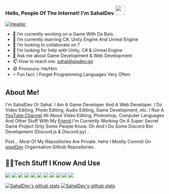 ### Hello, People Of The Internet! I'm SahalDev <img src="https://raw.githubusercontent.com/MartinHeinz/MartinHeinz/master/wave.gif" width="30px">
[![Header](https://img.itch.zone/aW1nLzQwODg3NjUucG5n/original/F3Pucv.png "Header")](https://sahaldev.github.io/)

- 🔭 I’m currently working on a Game With Da Bois. 
- 🌱 I’m currently learning C#, Unity Engine And Unreal Engine
- 👯 I’m looking to collaborate on ?
- 🤔 I’m looking for help with Unity, C# & Unreal Engine
- 💬 Ask me about Game Development & Web Development
- 📫 How to reach me: sahal@pixdev.gq
- 😄 Pronouns: He/Him
- ⚡ Fun fact: I Forget Programming Languages Very Often.
 
## About Me!
I'm SahalDev Or Sahal. I Am A Game Developer And A Web Developer. I Do Video Editing, Photo Editing, Audio Editing, Game Development, etc. I Run A [YouTube Channel](https://www.youtube.com/channel/UCunnI_RrsSJ86R-momnj5-w) All About Video Editing, Photoshop, Computer Languages And Other Stuff With My [Friend](https://github.com/sulaymanpix).I'm Currently Working On A Super Secret Game Project Only Some People Know. Oh And I Do Some Discord Bot Development (Discord.js & Discord.py) .

Psst... Most Of My Repositories Are Private. hehe
I Mostly Commit On [pixelDev](https://github.com/pixdevgithub) Organisation Github Repositories.

## 👨‍💻Tech Stuff I Know And Use
![](https://img.shields.io/badge/Visual_Studio_Code-0078D4?style=for-the-badge&logo=visual%20studio%20code&logoColor=white) <img src="https://img.shields.io/badge/blender%20-%23F5792A.svg?&style=for-the-badge&logo=blender&logoColor=white"/> <img src="https://img.shields.io/badge/html5%20-%23E34F26.svg?&style=for-the-badge&logo=html5&logoColor=white" /> <img src="https://img.shields.io/badge/css3%20-%231572B6.svg?&style=for-the-badge&logo=css3&logoColor=white"/> <img src="https://img.shields.io/badge/c%23%20-%23239120.svg?&style=for-the-badge&logo=c-sharp&logoColor=white" /> <img src="https://img.shields.io/badge/javascript%20-%23323330.svg?&style=for-the-badge&logo=javascript&logoColor=%23F7DF1E"/> <img src="https://img.shields.io/badge/TypeScript-007ACC?style=for-the-badge&logo=typescript&logoColor=white" /> <img src="https://img.shields.io/badge/unity%20-%23000000.svg?&style=for-the-badge&logo=unity&logoColor=white"/> <img src="https://img.shields.io/badge/unreal%20engine%20-%23313131.svg?&style=for-the-badge&logo=unreal%20engine&logoColor=white"/> <img src="https://img.shields.io/badge/Windows-0078D6?style=for-the-badge&logo=windows&logoColor=white" /> <img src="https://img.shields.io/badge/Ubuntu-E95420?style=for-the-badge&logo=ubuntu&logoColor=white" /> 

[![SahalDev's github stats](https://github-readme-stats.vercel.app/api?username=SahalDev&count_private=true&show_icons=true&theme=synthwave&layout=compact&line_height=21)](https://sahaldev.github.io/)
[![SahalDev's github stats](https://github-readme-stats.vercel.app/api/top-langs?username=SahalDev&count_private=true&show_icons=true&theme=material-palenight&layout=compact)](https://sahaldev.github.io/)
